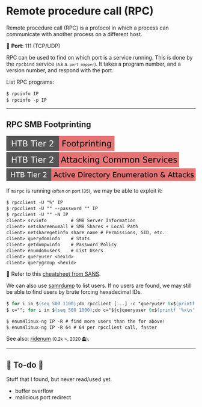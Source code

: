 # Remote procedure call (RPC)

<div class="row row-cols-lg-2"><div>

Remote procedure call (RPC) is a protocol in which a process can communicate with another process on a different host.

🐊️ **Port**: 111 (TCP/UDP)

RPC can be used to find on which port is a service running. This is done by the `rpcbind` service <small>(a.k.a. `port mapper`)</small>. It takes a program number, and a version number, and respond with the port.
</div><div>

List RPC programs:

```ps
$ rpcinfo IP
$ rpcinfo -p IP
```
</div></div>

<hr class="sep-both">

## RPC SMB Footprinting

[![footprinting](../../../cybersecurity/_badges/htb/footprinting.svg)](https://academy.hackthebox.com/course/preview/footprinting)
[![attacking_common_services](../../../cybersecurity/_badges/htb/attacking_common_services.svg)](https://academy.hackthebox.com/course/preview/attacking-common-services)
[![active_directory_enumeration_attacks](../../../cybersecurity/_badges/htb/active_directory_enumeration_attacks.svg)](https://academy.hackthebox.com/course/preview/active-directory-enumeration--attacks)

<div class="row row-cols-lg-2"><div>

If `msrpc` is running <small>(often on port 135)</small>, we may be able to exploit it:

```shell!
$ rpcclient -U "%" IP
$ rpcclient -U "" --password "" IP
$ rpcclient -U "" -N IP
client> srvinfo         # SMB Server Information
client> netshareenumall # SMB Shares + Local Path
client> netsharegetinfo share_name # Permissions, SID, etc.
client> querydominfo    # Stats
client> getdompwinfo    # Password Policy
client> enumdomusers    # List Users
client> queryuser <hexid>
client> querygroup <hexid>
```

👻 Refer to this [cheatsheet from SANS](https://www.willhackforsushi.com/sec504/SMB-Access-from-Linux.pdf).
</div><div>

We can also use [samrdump](tools/impacket.md#samrdump) to list users. If no users are found, we may still be able to find users by brute forcing hexadecimal IDs.

```ps
$ for i in $(seq 500 1100);do rpcclient [...] -c "queryuser 0x$(printf '%x\n' $i)" | grep "User Name\|user_rid\|group_rid" && echo "";done
$ c=""; for i in $(seq 500 1000);do c="${c}queryuser 0x$(printf '%x\n' $i);"; done; rpcclient [...] -c "${c}exit" | grep "User Name\|user_rid\|group_rid"
```

```shell!
$ enum4linux-ng IP -R # find more users than the for above!
$ enum4linux-ng IP -R 64 # 64 per rpcclient call, faster
```

See also: [ridenum](https://github.com/trustedsec/ridenum) <small>(0.2k ⭐, 2020 🪦)</small>.
</div></div>


<hr class="sep-both">

## 👻 To-do 👻

Stuff that I found, but never read/used yet.

<div class="row row-cols-lg-2"><div>

* buffer overflow
* malicious port redirect
</div><div>
</div></div>